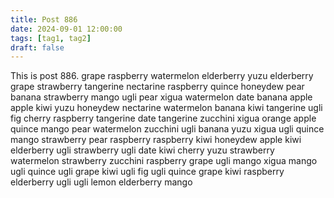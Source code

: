 ```yaml
---
title: Post 886
date: 2024-09-01 12:00:00
tags: [tag1, tag2]
draft: false
---
```

This is post 886.
grape
raspberry
watermelon
elderberry
yuzu
elderberry
grape
strawberry
tangerine
nectarine
raspberry
quince
honeydew
pear
banana
strawberry
mango
ugli
pear
xigua
watermelon
date
banana
apple
apple
kiwi
yuzu
honeydew
nectarine
watermelon
banana
kiwi
tangerine
ugli
fig
cherry
raspberry
tangerine
date
tangerine
zucchini
xigua
orange
apple
quince
mango
pear
watermelon
zucchini
ugli
banana
yuzu
xigua
ugli
quince
mango
strawberry
pear
raspberry
raspberry
kiwi
honeydew
apple
kiwi
elderberry
ugli
strawberry
ugli
date
kiwi
cherry
yuzu
strawberry
watermelon
strawberry
zucchini
raspberry
grape
ugli
mango
xigua
mango
ugli
quince
ugli
grape
kiwi
ugli
fig
ugli
quince
grape
kiwi
raspberry
elderberry
ugli
ugli
lemon
elderberry
mango
